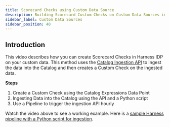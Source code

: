 ```yaml
---
title: Scorecard Checks using Custom Data Source
description: Building Scorecard Custom Checks on Custom Data Sources in Harness IDP
sidebar_label: Custom Data Sources
sidebar_position: 40
---
```


<DocVideo src="https://www.youtube.com/embed/23hlHjhhYsQ" />

## Introduction

This video describes how you can create Scorecard Checks in Harness IDP on your custom data. This method uses the [Catalog Ingestion API](/docs/internal-developer-portal/catalog/catalog-ingestion/catalog-ingestion-api) to ingest the data into the Catalog and then creates a Custom Check on the ingested data.

**Steps**

1. Create a Custom Check using the Catalog Expressions Data Point
2. Ingesting Data into the Catalog using the API and a Python script
3. Use a Pipeline to trigger the ingestion API hourly

Watch the video above to see a working example. Here is a [sample Harness pipeline with a Python script for ingestion](https://github.com/harness-community/idp-samples/blob/main/idp-pipelines/Catalog_Ingestion_Pipeline.yaml).
